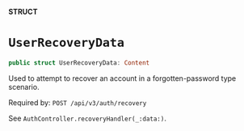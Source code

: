 **STRUCT**

# `UserRecoveryData`

```swift
public struct UserRecoveryData: Content
```

Used to attempt to recover an account in a forgotten-password type scenario.

Required by: `POST /api/v3/auth/recovery`

See `AuthController.recoveryHandler(_:data:)`.
